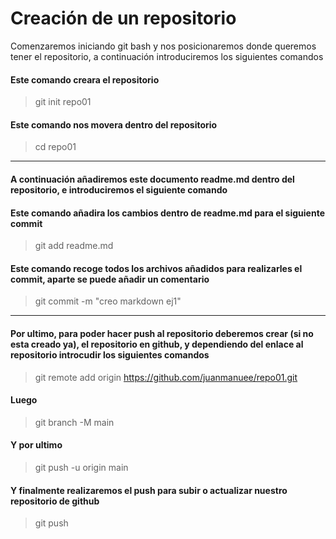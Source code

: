 # Creación de un repositorio

Comenzaremos iniciando git bash y nos posicionaremos donde queremos tener el repositorio, a continuación introduciremos los siguientes comandos  

#### Este comando creara el repositorio
>git init repo01  
#### Este comando nos movera dentro del repositorio  
>cd repo01
***
#### A continuación añadiremos este documento readme.md dentro del repositorio, e introduciremos el siguiente comando

#### Este comando añadira los cambios dentro de readme.md para el siguiente commit
>git add readme.md

#### Este comando recoge todos los archivos añadidos para realizarles el commit, aparte se puede añadir un comentario

>git commit -m "creo markdown ej1"
***
#### Por ultimo, para poder hacer push al repositorio deberemos crear (si no esta creado ya), el repositorio en github, y dependiendo del enlace al repositorio introcudir los siguientes comandos
>git remote add origin https://github.com/juanmanuee/repo01.git
#### Luego
>git branch -M main
#### Y por ultimo
>git push -u origin main
#### Y finalmente realizaremos el push para subir o actualizar nuestro repositorio de github
>git push
